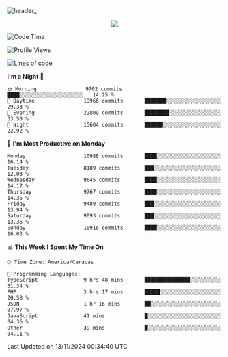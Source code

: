 ![header_](https://github.com/user-attachments/assets/4010d822-ccdc-4198-b608-18c773338d18)


<p align="center">
  <a href="http://www.github.com/thevacs">
    <img src="https://github-readme-streak-stats.herokuapp.com/?user=thevacs&stroke=ffffff&background=1c1917&ring=0891b2&fire=0891b2&currStreakNum=ffffff&currStreakLabel=0891b2&sideNums=ffffff&sideLabels=ffffff&dates=ffffff&hide_border=true" />
  </a>
</p>

<!--START_SECTION:waka-->
![Code Time](http://img.shields.io/badge/Code%20Time-3%2C061%20hrs%203%20mins-blue)

![Profile Views](http://img.shields.io/badge/Profile%20Views-1-blue)

![Lines of code](https://img.shields.io/badge/From%20Hello%20World%20I%27ve%20Written-9.9%20million%20lines%20of%20code-blue)

**I'm a Night 🦉** 

```text
🌞 Morning                9702 commits        ████░░░░░░░░░░░░░░░░░░░░░   14.25 % 
🌆 Daytime                19966 commits       ███████░░░░░░░░░░░░░░░░░░   29.33 % 
🌃 Evening                22809 commits       ████████░░░░░░░░░░░░░░░░░   33.50 % 
🌙 Night                  15604 commits       ██████░░░░░░░░░░░░░░░░░░░   22.92 % 
```
📅 **I'm Most Productive on Monday** 

```text
Monday                   10988 commits       ████░░░░░░░░░░░░░░░░░░░░░   16.14 % 
Tuesday                  8189 commits        ███░░░░░░░░░░░░░░░░░░░░░░   12.03 % 
Wednesday                9645 commits        ████░░░░░░░░░░░░░░░░░░░░░   14.17 % 
Thursday                 9767 commits        ████░░░░░░░░░░░░░░░░░░░░░   14.35 % 
Friday                   9489 commits        ███░░░░░░░░░░░░░░░░░░░░░░   13.94 % 
Saturday                 9093 commits        ███░░░░░░░░░░░░░░░░░░░░░░   13.36 % 
Sunday                   10910 commits       ████░░░░░░░░░░░░░░░░░░░░░   16.03 % 
```


📊 **This Week I Spent My Time On** 

```text
🕑︎ Time Zone: America/Caracas

💬 Programming Languages: 
TypeScript               9 hrs 48 mins       ███████████████░░░░░░░░░░   61.34 % 
PHP                      3 hrs 17 mins       █████░░░░░░░░░░░░░░░░░░░░   20.58 % 
JSON                     1 hr 16 mins        ██░░░░░░░░░░░░░░░░░░░░░░░   07.97 % 
JavaScript               41 mins             █░░░░░░░░░░░░░░░░░░░░░░░░   04.36 % 
Other                    39 mins             █░░░░░░░░░░░░░░░░░░░░░░░░   04.11 % 
```


 Last Updated on 13/11/2024 00:34:40 UTC
<!--END_SECTION:waka-->
